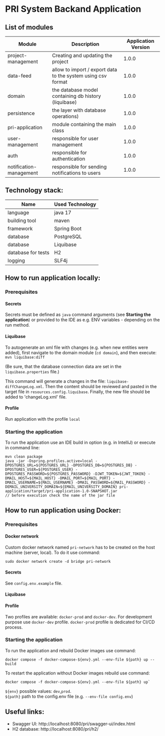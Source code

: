 # PRI System Backand Application

## List of modules

| Module                  | Description                                                  | Application Version |
|-------------------------|--------------------------------------------------------------|---------------------|
| project-management      | Creating and updating the project                            | 1.0.0               |
| data-feed               | allow to import / export data to the system using csv format | 1.0.0               |
| domain                  | the database model containing db history (liquibase)         | 1.0.0               |
| persistence             | the layer with database operations)                          | 1.0.0               |
| pri-application         | module containing the main class                             | 1.0.0               |
| user-management         | responsible for user management                              | 1.0.0               |
| auth                    | responsible for authentication                               | 1.0.0               |
| notification-management | responsible for sending notifications to users               | 1.0.0               |

## Technology stack:

| Name               | Used Technology |
|--------------------|-----------------|
| language           | java 17         |
| building tool      | maven           |
| framework          | Spring Boot     |
| database           | PostgreSQL      |
| database           | Liquibase       |
| database for tests | H2              |
| logging            | SLF4j           |

## How to run application locally:

### Prerequisites

#### Secrets

Secrets must be defined as `java` command arguments (see **Starting the application**) 
or provided to the IDE as e.g. ENV variables - depending on the run method.

#### Liquibase

To autogenerate an xml file with changes (e.g. when new entities were added), first navigate to the domain module (`cd domain`), and then execute:
`mvn liquibase:diff`

(Be sure, that the database connection data are set in the `liquibase.properties` file.)

This command will generate a changes in the file: `liquibase-diffChangeLog.xml`. Then the content should be reviewed and pasted in the target file in `resources.config.liquibase`. Finally, the new file should be added to 'changeLog.xml' file.

#### Profile

Run application with the profile `local`

### Starting the application

To run the application use an IDE build in option (e.g. in IntelliJ) or execute in command line:

```
mvn clean package
java -jar -Dspring.profiles.active=local -DPOSTGRES_URL=${POSTGRES_URL} -DPOSTGRES_DB=${POSTGRES_DB} -DPOSTGRES_USER=${POSTGRES_USER} -DPOSTGRES_PASSWORD=${POSTGRES_PASSWORD} -DJWT_TOKEN=${JWT_TOKEN} -DMAIL_HOST=${MAIL_HOST} -DMAIL_PORT=${MAIL_PORT} -DMAIL_USERNAME=${MAIL_USERNAME} -DMAIL_PASSWORD=${MAIL_PASSWORD} -DEMAIL_UNIVERSITY_DOMAIN=${EMAIL_UNIVERSITY_DOMAIN} pri-application/target/pri-application-1.0-SNAPSHOT.jar 
// before execution check the name of the jar file
```

## How to run application using Docker:

### Prerequisites

#### Docker network
Custom docker network named `pri-network` has to be created on the host machine (server, local). To do it use command:
````
sudo docker network create -d bridge pri-network
````

#### Secrets

See `config.env.example` file.

#### Liquibase

[//]: # (todo)

#### Profile

Two profiles are available: `docker-prod` and `docker-dev`. 
For development purpose use `docker-dev` profile.
`docker-prod` profile is dedicated for CI/CD process.

### Starting the application

To run the application and rebuild Docker images use command:
```
docker compose -f docker-compose-${env}.yml --env-file ${path} up --build
```

To restart the application without Docker images rebuild use command:
```
docker compose -f docker-compose-${env}.yml --env-file ${path} up`
```

`${env}` possible values: `dev`,`prod`. \
`${path}` path to the config.env file (e.g. `--env-file config.env`)

## Useful links:

* Swagger UI:
  http://localhost:8080/pri/swagger-ui/index.html
* H2 database: http://localhost:8080/pri/h2/
